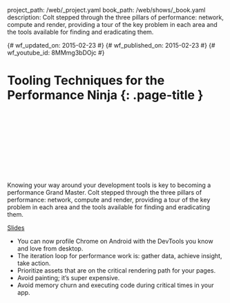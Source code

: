 project_path: /web/_project.yaml book_path: /web/shows/_book.yaml description: Colt stepped through the three pillars of performance: network, compute and render, providing a tour of the key problem in each area and the tools available for finding and eradicating them.

{# wf_updated_on: 2015-02-23 #} {# wf_published_on: 2015-02-23 #} {# wf_youtube_id: 8MMmg3bDOjc #}

# Tooling Techniques for the Performance Ninja {: .page-title }

<div class="video-wrapper">
  <iframe class="devsite-embedded-youtube-video" data-video-id="8MMmg3bDOjc"
          data-autohide="1" data-showinfo="0" frameborder="0" allowfullscreen>
  </iframe>
</div>

Knowing your way around your development tools is key to becoming a performance Grand Master. Colt stepped through the three pillars of performance: network, compute and render, providing a tour of the key problem in each area and the tools available for finding and eradicating them.

[Slides](https://docs.google.com/a/google.com/presentation/d/1Aa9dn8S4su_8mrm8Pb3CDlWvrWiJU_3AB6HKp3zaJUs/edit)

+ You can now profile Chrome on Android with the DevTools you know and love from desktop.
+ The iteration loop for performance work is: gather data, achieve insight, take action.
+ Prioritize assets that are on the critical rendering path for your pages.
+ Avoid painting; it’s super expensive.
+ Avoid memory churn and executing code during critical times in your app.